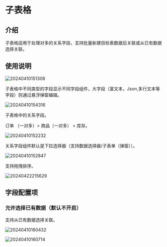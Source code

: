 # 子表格

## 介绍

子表格适用于处理对多的关系字段，支持批量新建目标表数据后关联或从已有数据选择关联。
## 使用说明

![20240410151306](https://nocobase-docs.oss-cn-beijing.aliyuncs.com/20240410151306.png)

子表格中不同类型的字段显示不同字段组件，大字段（富文本，Json,多行文本等字段）则通过悬浮弹窗编辑。

![20240410154316](https://nocobase-docs.oss-cn-beijing.aliyuncs.com/20240410154316.png)

子表格中的关系字段。

订单 （一对多）> 商品（一对多） > 库存。

![20240410152232](https://nocobase-docs.oss-cn-beijing.aliyuncs.com/20240410152232.png)

关系字段组件默认是下拉选择器（支持数据选择器/子表单（弹窗））。

![20240410152847](https://nocobase-docs.oss-cn-beijing.aliyuncs.com/20240410152847.png)

支持拖拽排序。

![20240422215629](https://nocobase-docs.oss-cn-beijing.aliyuncs.com/20240422215629.gif)
## 字段配置项

### 允许选择已有数据（默认不开启）

支持从已有数据选择关联。

![20240410160432](https://nocobase-docs.oss-cn-beijing.aliyuncs.com/20240410160432.png)

![20240410160714](https://nocobase-docs.oss-cn-beijing.aliyuncs.com/20240410160714.png)